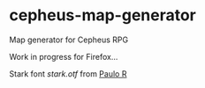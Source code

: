 # cepheus-map-generator
Map generator for Cepheus RPG

Work in progress for Firefox...

Stark font _stark.otf_ from [Paulo R](https://www.facebook.com/Skomii.PauloR)
